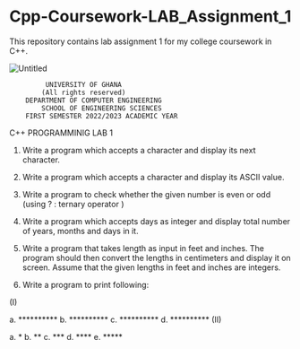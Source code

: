 # Cpp-Coursework-LAB_Assignment_1
This repository contains  lab assignment 1 for my college coursework in C++.

![Untitled](https://user-images.githubusercontent.com/102630199/226629056-f37207b4-1b47-48d3-8413-a17254a91ccb.png)
  
             UNIVERSITY OF GHANA
            (All rights reserved)
        DEPARTMENT OF COMPUTER ENGINEERING
            SCHOOL OF ENGINEERING SCIENCES
        FIRST SEMESTER 2022/2023 ACADEMIC YEAR
C++ PROGRAMMINIG
LAB 1

1. Write a program which accepts a character and display its next character.

2. Write a program which accepts a character and display its ASCII value.

3. Write a program to check whether the given number is even or odd (using ?
: ternary operator )

4. Write a program which accepts days as integer and display total number of
years, months and days in it.

5. Write a program that takes length as input in feet and inches. The program
should then convert the lengths in centimeters and display it on screen.
Assume that the given lengths in feet and inches are integers.

6. Write a program to print following:

 
(I) 

a. **********
b. **********
c. **********
d. **********
(II) 

a. *
b. **
c. ***
d. ****
e. *****
